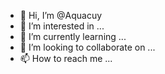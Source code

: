 - 👋 Hi, I’m @Aquacuy
- 👀 I’m interested in ...
- 🌱 I’m currently learning ...
- 💞️ I’m looking to collaborate on ...
- 📫 How to reach me ...

<!---
Aquacuy/Aquacuy is a ✨ special ✨ repository because its `README.md` (this file) appears on your GitHub profile.
You can click the Preview link to take a look at your changes.
--->
